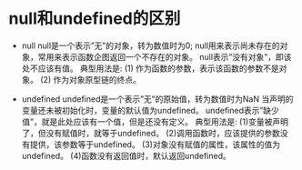 # null和undefined的区别

- null
    null是一个表示”无”的对象，转为数值时为0;
    null用来表示尚未存在的对象，常用来表示函数企图返回一个不存在的对象。
    null表示”没有对象”，即该处不应该有值。
    典型用法是:
        (1) 作为函数的参数，表示该函数的参数不是对象。
        (2) 作为对象原型链的终点。

- undefined
    undefined是一个表示”无”的原始值，转为数值时为NaN
    当声明的变量还未被初始化时，变量的默认值为undefined。
    undefined表示”缺少值”，就是此处应该有一个值，但是还没有定义。
    典型用法是:
        (1)变量被声明了，但没有赋值时，就等于undefined。
        (2)调用函数时，应该提供的参数没有提供，该参数等于undefined。
        (3)对象没有赋值的属性，该属性的值为undefined。
        (4)函数没有返回值时，默认返回undefined。